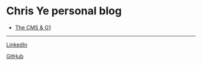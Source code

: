 # Chris Ye personal blog
  - [The CMS & G1](java/GC/The_CMS_G1.md, "The CMS & G1")
 
 -------
 [LinkedIn][1]
 
 [GitHub][2]
 
 [1]:https://www.linkedin.com/in/%E4%B8%AD%E6%A5%B7-%E5%8F%B6-ab90b5a4/
 [2]:https://github.com/ye8303019?tab=repositories